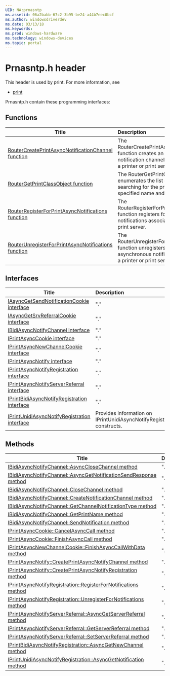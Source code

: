 ```yaml
---
UID: NA:prnasntp
ms.assetid: 06a2babb-67c2-3b95-be24-a44b7eec0bcf
ms.author: windowsdriverdev
ms.date: 03/13/18
ms.keywords: 
ms.prod: windows-hardware
ms.technology: windows-devices
ms.topic: portal
---
```


# Prnasntp.h header



This header is used by print. For more information, see
- [print](../_print/index.md)

Prnasntp.h contain these programming interfaces:


## Functions

| Title   | Description   |
| ---- |:---- |
| [RouterCreatePrintAsyncNotificationChannel function](nf-prnasntp-routercreateprintasyncnotificationchannel.md) | The RouterCreatePrintAsyncNotificationChannel function creates an asynchronous notification channel that is associated with a printer or print server. |
| [RouterGetPrintClassObject function](nf-prnasntp-routergetprintclassobject.md) | The RouterGetPrintClassObject function enumerates the list of print providers, searching for the print provider with the specified name and interface ID. |
| [RouterRegisterForPrintAsyncNotifications function](nf-prnasntp-routerregisterforprintasyncnotifications.md) | The RouterRegisterForPrintAsyncNotifications function registers for asynchronous notifications associated with a printer or print server. |
| [RouterUnregisterForPrintAsyncNotifications function](nf-prnasntp-routerunregisterforprintasyncnotifications.md) | The RouterUnregisterForPrintAsyncNotifications function unregisters for receiving asynchronous notifications associated with a printer or print server. |

## Interfaces

| Title   | Description   |
| ---- |:---- |
| [IAsyncGetSendNotificationCookie interface](nn-prnasntp-iasyncgetsendnotificationcookie.md) | "." |
| [IAsyncGetSrvReferralCookie interface](nn-prnasntp-iasyncgetsrvreferralcookie.md) | "." |
| [IBidiAsyncNotifyChannel interface](nn-prnasntp-ibidiasyncnotifychannel.md) | "." |
| [IPrintAsyncCookie interface](nn-prnasntp-iprintasynccookie.md) | "." |
| [IPrintAsyncNewChannelCookie interface](nn-prnasntp-iprintasyncnewchannelcookie.md) | "." |
| [IPrintAsyncNotify interface](nn-prnasntp-iprintasyncnotify.md) | "." |
| [IPrintAsyncNotifyRegistration interface](nn-prnasntp-iprintasyncnotifyregistration.md) | "." |
| [IPrintAsyncNotifyServerReferral interface](nn-prnasntp-iprintasyncnotifyserverreferral.md) | "." |
| [IPrintBidiAsyncNotifyRegistration interface](nn-prnasntp-iprintbidiasyncnotifyregistration.md) | "." |
| [IPrintUnidiAsyncNotifyRegistration interface](nn-prnasntp-iprintunidiasyncnotifyregistration.md) | Provides information on IPrintUnidiAsyncNotifyRegistration constructs. |

## Methods

| Title   | Description   |
| ---- |:---- |
| [IBidiAsyncNotifyChannel::AsyncCloseChannel method](nf-prnasntp-ibidiasyncnotifychannel-asyncclosechannel.md) | "." |
| [IBidiAsyncNotifyChannel::AsyncGetNotificationSendResponse method](nf-prnasntp-ibidiasyncnotifychannel-asyncgetnotificationsendresponse.md) | "." |
| [IBidiAsyncNotifyChannel::CloseChannel method](nf-prnasntp-ibidiasyncnotifychannel-closechannel.md) | "." |
| [IBidiAsyncNotifyChannel::CreateNotificationChannel method](nf-prnasntp-ibidiasyncnotifychannel-createnotificationchannel.md) | "." |
| [IBidiAsyncNotifyChannel::GetChannelNotificationType method](nf-prnasntp-ibidiasyncnotifychannel-getchannelnotificationtype.md) | "." |
| [IBidiAsyncNotifyChannel::GetPrintName method](nf-prnasntp-ibidiasyncnotifychannel-getprintname.md) | "." |
| [IBidiAsyncNotifyChannel::SendNotification method](nf-prnasntp-ibidiasyncnotifychannel-sendnotification.md) | "." |
| [IPrintAsyncCookie::CancelAsyncCall method](nf-prnasntp-iprintasynccookie-cancelasynccall.md) | "." |
| [IPrintAsyncCookie::FinishAsyncCall method](nf-prnasntp-iprintasynccookie-finishasynccall.md) | "." |
| [IPrintAsyncNewChannelCookie::FinishAsyncCallWithData method](nf-prnasntp-iprintasyncnewchannelcookie-finishasynccallwithdata.md) | "." |
| [IPrintAsyncNotify::CreatePrintAsyncNotifyChannel method](nf-prnasntp-iprintasyncnotify-createprintasyncnotifychannel.md) | "." |
| [IPrintAsyncNotify::CreatePrintAsyncNotifyRegistration method](nf-prnasntp-iprintasyncnotify-createprintasyncnotifyregistration.md) | "." |
| [IPrintAsyncNotifyRegistration::RegisterForNotifications method](nf-prnasntp-iprintasyncnotifyregistration-registerfornotifications.md) | "." |
| [IPrintAsyncNotifyRegistration::UnregisterForNotifications method](nf-prnasntp-iprintasyncnotifyregistration-unregisterfornotifications.md) | "." |
| [IPrintAsyncNotifyServerReferral::AsyncGetServerReferral method](nf-prnasntp-iprintasyncnotifyserverreferral-asyncgetserverreferral.md) | "." |
| [IPrintAsyncNotifyServerReferral::GetServerReferral method](nf-prnasntp-iprintasyncnotifyserverreferral-getserverreferral.md) | "." |
| [IPrintAsyncNotifyServerReferral::SetServerReferral method](nf-prnasntp-iprintasyncnotifyserverreferral-setserverreferral.md) | "." |
| [IPrintBidiAsyncNotifyRegistration::AsyncGetNewChannel method](nf-prnasntp-iprintbidiasyncnotifyregistration-asyncgetnewchannel.md) | "." |
| [IPrintUnidiAsyncNotifyRegistration::AsyncGetNotification method](nf-prnasntp-iprintunidiasyncnotifyregistration-asyncgetnotification.md) | "." |
